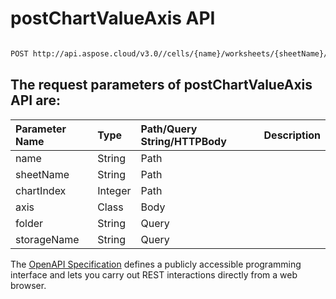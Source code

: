 # **postChartValueAxis API**

 

```bash

POST http://api.aspose.cloud/v3.0//cells/{name}/worksheets/{sheetName}/charts/{chartIndex}/valueaxis

```

## The request parameters of **postChartValueAxis** API are: 

| Parameter Name | Type | Path/Query String/HTTPBody | Description | 
| :- | :- | :- |:- | 
|name|String|Path||
|sheetName|String|Path||
|chartIndex|Integer|Path||
|axis|Class|Body||
|folder|String|Query||
|storageName|String|Query||


The [OpenAPI Specification](https://reference.aspose.cloud/cells/#/ChartsController/PostChartValueAxis) defines a publicly accessible programming interface and lets you carry out REST interactions directly from a web browser.
